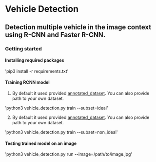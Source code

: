 # Vehicle Detection

## Detection multiple vehicle in the image context using R-CNN and Faster R-CNN.

### Getting started

#### Installing required packages
'pip3 install -r requirements.txt'

#### Training RCNN model
1. By default it used provided [annotated_dataset](annotated_dataset/ideal/). You can also provide path to your own dataset.

'python3 vehicle_detection.py train --subset=ideal'

2. By default it used provided [annotated_dataset](annotated_dataset/non_ideal/). You can also provide path to your own dataset. 

'python3 vehicle_detection.py train --subset=non_ideal'

#### Testing trained model on an image
'python3 vehicle_detection.py run --image=/path/to/image.jpg'